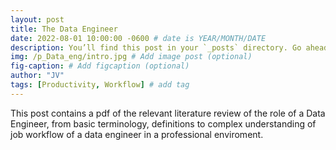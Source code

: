 ```yaml
---
layout: post
title: The Data Engineer
date: 2022-08-01 10:00:00 -0600 # date is YEAR/MONTH/DATE
description: You’ll find this post in your `_posts` directory. Go ahead and edit it and re-build the site to see your changes. # Add post description (optional)
img: /p_Data_eng/intro.jpg # Add image post (optional)
fig-caption: # Add figcaption (optional)
author: "JV"
tags: [Productivity, Workflow] # add tag
---
```


This post contains a pdf of the relevant literature review of the role of a Data Engineer, from basic terminology, definitions to complex understanding of job workflow of a data engineer in a professional enviroment.

<object data="{{ site.baseurl }}/pdfs/Data_Engineer.pdf" width="1000" height="1000"  type="application/pdf">
</object>